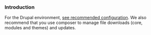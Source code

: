 ### Introduction

For the Drupal environment, [see recommended configuration](https://www.drupal.org/docs/understanding-drupal/how-drupal-9-was-made-and-what-is-included/environment-requirements-of-drupal-9).
We also recommend that you use composer to manage file downloads (core, modules and themes) and updates.
